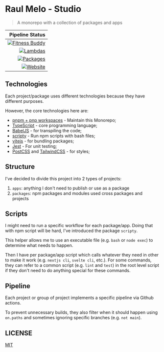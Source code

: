 # Raul Melo - Studio

> A monorepo with a collection of packages and apps

|                                                                                                                                                                              Pipeline Status |
| -------------------------------------------------------------------------------------------------------------------------------------------------------------------------------------------: |
| [![Fitness Buddy](https://github.com/raulfdm/raulmelo-studio/actions/workflows/fitness-buddy.yml/badge.svg)](https://github.com/raulfdm/raulmelo-studio/actions/workflows/fitness-buddy.yml) |
|                   [![Lambdas](https://github.com/raulfdm/raulmelo-studio/actions/workflows/lambdas.yml/badge.svg)](https://github.com/raulfdm/raulmelo-studio/actions/workflows/lambdas.yml) |
|                [![Packages](https://github.com/raulfdm/raulmelo-studio/actions/workflows/packages.yml/badge.svg)](https://github.com/raulfdm/raulmelo-studio/actions/workflows/packages.yml) |
|                   [![Website](https://github.com/raulfdm/raulmelo-studio/actions/workflows/website.yml/badge.svg)](https://github.com/raulfdm/raulmelo-studio/actions/workflows/website.yml) |

## Technologies

Each project/package uses different technologies because they have different purposes.

However, the core technologies here are:

- [pnpm + pnp workspaces](https://pnpm.io/) - Maintain this Monorepo;
- [TypeScript](https://www.typescriptlang.org/) - core programming language;
- [BabelJS](https://babeljs.io/) - for transpiling the code;
- [scripty](https://www.npmjs.com/package/scripty) - Run npm scripts with bash files;
- [vitejs](https://vitejs.dev/) - for bundling packages;
- [Jest](https://jestjs.io/) - For unit testing;
- [PostCSS](https://postcss.org/) and [TailwindCSS](https://tailwindcss.com/) - for styles;

## Structure

I've decided to divide this project into 2 types of projects:

1. `apps`: anything I don't need to publish or use as a package
1. `packages`: npm packages and modules used cross packages and projects

## Scripts

I might need to run a specific workflow for each package/app. Doing that with npm script will be hard, I've introduced the package `scripty`.

This helper allows me to use an executable file (e.g. `bash` or `node exec`) to determine what needs to happen.

Then I have per package/app script which calls whatever they need in other to make it work (e.g. `nextjs cli`, `svelte cli`, etc.). For some commands, they can refer to a common script (e.g. `lint` and `test`) in the root level script if they don't need to do anything special for these commands.

## Pipeline

Each project or group of project implements a specific pipeline via Github actions.

To prevent unnecessary builds, they also filter when it should happen using `on.paths` and sometimes ignoring specific branches (e.g. `not main`).

## LICENSE

[MIT](./LICENSE)
